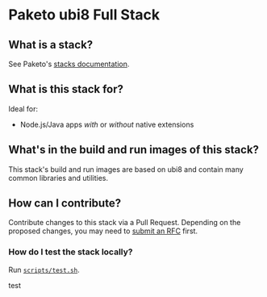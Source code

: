 # Paketo ubi8 Full Stack

## What is a stack?
See Paketo's [stacks documentation](https://paketo.io/docs/concepts/stacks/).

## What is this stack for?
Ideal for:
- Node.js/Java apps *with* or *without* native extensions

## What's in the build and run images of this stack?
This stack's build and run images are based on ubi8 and contain many common libraries and utilities.

## How can I contribute?
Contribute changes to this stack via a Pull Request. Depending on the proposed changes,
you may need to [submit an RFC](https://github.com/paketo-buildpacks/rfcs) first.

### How do I test the stack locally?
Run [`scripts/test.sh`](scripts/test.sh).

test
